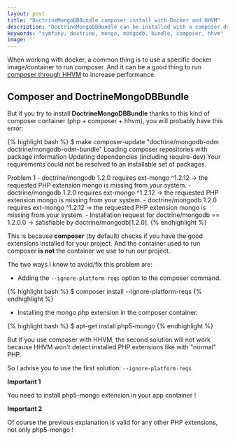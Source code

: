 ```yaml
---
layout: post
title: "DoctrineMongoDBBundle composer install with Docker and HHVM"
description: "DoctrineMongoDBBundle can be installed with a composer docker container and HHVM, but it can lead to problems or errors"
keywords: "symfony, doctrine, mongo, mongodb, bundle, composer, hhvm"
image: ''
---
```


When working with docker, a common thing is to use a specific docker image/container to run composer.
And it can be a good thing to run [composer through HHVM](https://github.com/marmelab/docker-composer-hhvm) to increase performance.

## Composer and DoctrineMongoDBBundle

But if you try to install **DoctrineMongoDBBundle** thanks to this kind of composer container (php + composer + hhvm),
you will probably have this error:

{% highlight bash %}
$ make composer-update "doctrine/mongodb-odm doctrine/mongodb-odm-bundle"
Loading composer repositories with package information
Updating dependencies (including require-dev)
Your requirements could not be resolved to an installable set of packages.

  Problem 1
    - doctrine/mongodb 1.2.0 requires ext-mongo ^1.2.12 -> the requested PHP extension mongo is missing from your system.
    - doctrine/mongodb 1.2.0 requires ext-mongo ^1.2.12 -> the requested PHP extension mongo is missing from your system.
    - doctrine/mongodb 1.2.0 requires ext-mongo ^1.2.12 -> the requested PHP extension mongo is missing from your system.
    - Installation request for doctrine/mongodb == 1.2.0.0 -> satisfiable by doctrine/mongodb[1.2.0].
{% endhighlight %}

This is because **composer** (by default) checks if you have the good extensions installed for your project.
And the container used to run composer **is not** the container we use to run our project.

The two ways I know to avoid/fix this problem are:

* Adding the `--ignore-platform-reqs` option to the composer command.

{% highlight bash %}
$ composer install --ignore-platform-reqs
{% endhighlight %}

* Installing the mongo php extension in the composer container.

{% highlight bash %}
$ apt-get install php5-mongo
{% endhighlight %}

But if you use composer with HHVM, the second solution will not work because HHVM won't detect installed PHP extensions like with "normal" PHP.

So I advise you to use the first solution: `--ignore-platform-reqs`

**Important 1**

You need to install php5-mongo extension in your app container !

**Important 2**

Of course the previous explanation is valid for any other PHP extensions, not only php5-mongo !